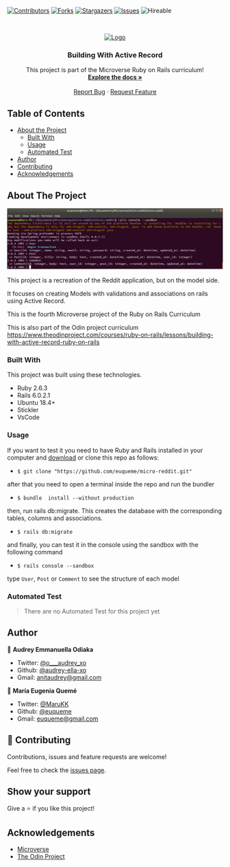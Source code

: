 <!--
*** Thanks for checking out this README Template. If you have a suggestion that would
*** make this better, please fork the repo and create a pull request or simply open
*** an issue with the tag "enhancement".
*** Thanks again! Now go create something AMAZING! :D
-->

<!-- PROJECT SHIELDS -->
<!--
*** I'm using markdown "reference style" links for readability.
*** Reference links are enclosed in brackets [ ] instead of parentheses ( ).
*** See the bottom of this document for the declaration of the reference variables
*** for contributors-url, forks-url, etc. This is an optional, concise syntax you may use.
*** https://www.markdownguide.org/basic-syntax/#reference-style-links
-->
[![Contributors][contributors-shield]][contributors-url]
[![Forks][forks-shield]][forks-url]
[![Stargazers][stars-shield]][stars-url]
[![Issues][issues-shield]][issues-url]
![Hireable](https://cdn.rawgit.com/hiendv/hireable/master/styles/default/yes.svg)

<!-- PROJECT LOGO -->
<br />
<p align="center">
  <a href="https://github.com/euqueme/micro-reddit">
    <img src="https://raw.githubusercontent.com/euqueme/toy-app/master/app/assets/images/mLogo.png" alt="Logo" width="80" height="80">
  </a>

  <h3 align="center">Building With Active Record</h3>

  <p align="center">
    This project is part of the Microverse Ruby on Rails curriculum!
    <br />
    <a href="https://github.com/euqueme/micro-reddit"><strong>Explore the docs »</strong></a>
    <br />
    <br />
    <a href="https://github.com/euqueme/micro-reddit/issues">Report Bug</a>
    ·
    <a href="https://github.com/euqueme/micro-reddit/issues">Request Feature</a>
  </p>
</p>

<!-- TABLE OF CONTENTS -->
## Table of Contents

* [About the Project](#about-the-project)
  * [Built With](#built-with)
  * [Usage](#usage)
  * [Automated Test](#automated-test)
* [Author](#author)
* [Contributing](#contributing)
* [Acknowledgements](#acknowledgements)

<!-- ABOUT THE PROJECT -->
## About The Project

![Product Name Screen Shot][product-screenshot]

This project is a recreation of the Reddit application, but on the model side.

It focuses on creating Models with validations and associations on rails using Active Record.

This is the fourth Microverse project of the Ruby on Rails Curriculum

This is also part of the Odin project curriculum https://www.theodinproject.com/courses/ruby-on-rails/lessons/building-with-active-record-ruby-on-rails

### Built With
This project was built using these technologies.
* Ruby 2.6.3
* Rails 6.0.2.1
* Ubuntu 18.4+
* Stickler
* VsCode

<!-- ABOUT THE PROJECT -->
### Usage

If you want to test it you need to have Ruby and Rails installed in your computer and [download](https://github.com/euqueme/micro-reddit/archive/master.zip) or clone this repo as follows:
* `$ git clone "https://github.com/euqueme/micro-reddit.git"`

after that you need to open a terminal inside the repo and run the bundler
* `$ bundle  install --without production`

then, run rails db:migrate. This creates the database with the corresponding tables, columns and associations.
* `$ rails db:migrate`

and finally, you can test it in the console using the sandbox with the following command
* `$ rails console --sandbox`

type ``User``, ``Post`` or ``Comment`` to see the structure of each model

<!-- AUTOMATED TEST -->
### Automated Test

> There are no Automated Test for this project yet

<!-- CONTACT -->
## Author

👤 **Audrey Emmanuella Odiaka** 
- Twitter: [@o___audrey_xo](https://twitter.com/o___audrey_xo) 
- Github: [@audrey-ella-xo](https://github.com/audrey-ella-xo) 
- Gmail: anitaudrey@gmail.com

👤 **María Eugenia Quemé** 

- Twitter: [@MaruKK](https://twitter.com/MaruKK) 
- Github: [@euqueme](https://github.com/euqueme) 
- Gmail: euqueme@gmail.com

## 🤝 Contributing

Contributions, issues and feature requests are welcome!

Feel free to check the [issues page](https://github.com/euqueme/micro-reddit/issues).

## Show your support

Give a ⭐️ if you like this project!

<!-- ACKNOWLEDGEMENTS -->
## Acknowledgements
* [Microverse](https://www.microverse.org/)
* [The Odin Project](https://www.theodinproject.com/)

<!-- MARKDOWN LINKS & IMAGES -->
<!-- https://www.markdownguide.org/basic-syntax/#reference-style-links -->
[contributors-shield]: https://img.shields.io/github/contributors/euqueme/micro-reddit.svg?style=flat-square
[contributors-url]: https://github.com/euqueme/micro-reddit/graphs/contributors
[forks-shield]: https://img.shields.io/github/forks/euqueme/micro-reddit.svg?style=flat-square
[forks-url]: https://github.com/euqueme/micro-reddit/network/members
[stars-shield]: https://img.shields.io/github/stars/euqueme/micro-reddit.svg?style=flat-square
[stars-url]: https://github.com/euqueme/micro-reddit/stargazers
[issues-shield]: https://img.shields.io/github/issues/euqueme/micro-reddit.svg?style=flat-square
[issues-url]: https://github.com/euqueme/micro-reddit/issues
[product-screenshot]: app/assets/images/screenshot.png
